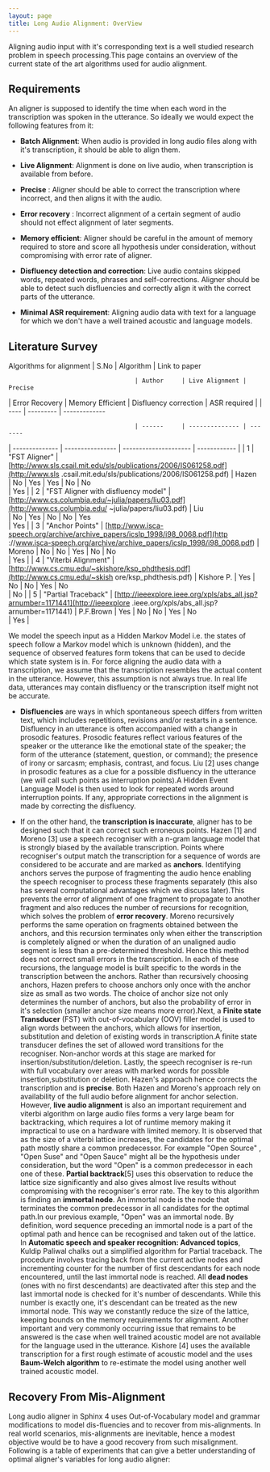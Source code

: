 ```yaml
---
layout: page 
title: Long Audio Alignment: OverView
---
```


Aligning audio input with it's corresponding text is a well studied research 
problem in speech processing.This page contains an overview of the current 
state of the art algorithms used for audio alignment. 

## Requirements

An aligner is supposed to identify the time when each word in the transcription 
was spoken in the utterance. So ideally we would expect the following features 
from it:    

*  **Batch Alignment**: When audio is provided in long audio files along with 
it's transcription, it should be able to align them.

*  **Live Alignment**: Alignment is done on live audio, when transcription is 
available from before.

*  **Precise** : Aligner should be able to correct the transcription where 
incorrect, and then aligns it with the audio.

*  **Error recovery** : Incorrect alignment of a certain segment of audio 
should not effect alignment of later segments.

*  **Memory efficient**: Aligner should be careful in the amount of memory 
required to store and score all hypothesis under consideration, without 
compromising with error rate of aligner.

*  **Disfluency detection and correction**: Live audio contains skipped words, 
repeated words, phrases and self-corrections. Aligner should be able to detect 
such disfluencies and correctly align it with the correct parts of the 
utterance.

*  **Minimal ASR requirement**: Aligning audio data with text for a language 
for which we don't have a well trained acoustic and language models.



## Literature Survey

Algorithms for alignment 
 | S.No | Algorithm                           | Link to paper                   
                                                                                
                                       | Author     | Live Alignment | Precise 
| Error Recovery | Memory Efficient | Disfluency correction | ASR required | 
 | ---- | ---------                           | -------------                   
                                                                                
                                       | ------     | -------------- | ------- 
| -------------- | ---------------- | --------------------- | ------------ | 
 | 1    | "FST Aligner"                       | 
[http://www.sls.csail.mit.edu/sls/publications/2006/IS061258.pdf](http://www.sls
.csail.mit.edu/sls/publications/2006/IS061258.pdf)                     | Hazen  
    | No             | Yes     | Yes            | No               | No         
           | Yes          | 
 | 2    | "FST Aligner with disfluency model" | 
[http://www.cs.columbia.edu/~julia/papers/liu03.pdf](http://www.cs.columbia.edu/
~julia/papers/liu03.pdf)                                               | Liu    
    | No             | Yes     | No             | No               | Yes        
           | Yes          | 
 | 3    | "Anchor Points"                     | 
[http://www.isca-speech.org/archive/archive_papers/icslp_1998/i98_0068.pdf](http
://www.isca-speech.org/archive/archive_papers/icslp_1998/i98_0068.pdf) | Moreno 
    | No             | No      | Yes            | No               | No         
           | Yes          | 
 | 4    | "Viterbi Alignment"                 | 
[http://www.cs.cmu.edu/~skishore/ksp_phdthesis.pdf](http://www.cs.cmu.edu/~skish
ore/ksp_phdthesis.pdf)                                                 | 
Kishore P. | Yes            | No      | No             | Yes              | No  
                  | No           | 
 | 5    | "Partial Traceback"                 | 
[http://ieeexplore.ieee.org/xpls/abs_all.jsp?arnumber=1171441](http://ieeexplore
.ieee.org/xpls/abs_all.jsp?arnumber=1171441)                           | 
P.F.Brown  | Yes            | No      | No             | Yes              | No  
                  | Yes          | 

We model the speech input as a Hidden Markov Model i.e. the states of speech 
follow a Markov model which is unknown (hidden), and the sequence of observed 
features form tokens that can be used to decide which state system is in. For 
force aligning the audio data with a transcription, we assume that the 
transcription resembles the actual content in the utterance. However, this 
assumption is not always true. In real life data, utterances may contain 
disfluency or the transcription itself might not be accurate.

*  **Disfluencies** are ways in which spontaneous speech differs from written 
text, which includes repetitions, revisions and/or restarts in a sentence. 
Disfluency in an utterance is often accompanied with a change in prosodic 
features. Prosodic features reflect various features of the speaker or the 
utterance like the emotional state of the speaker; the form of the utterance 
(statement, question, or command); the presence of irony or sarcasm; emphasis, 
contrast, and focus. Liu [2] uses change in prosodic features as a clue for a 
possible disfluency in the utterance (we will call such points as interruption 
points).A Hidden Event Language Model is then used to look for repeated words 
around interruption points. If any, appropriate corrections in the alignment is 
made by correcting the disfluency.

*  If on the other hand, the **transcription is inaccurate**, aligner has to be 
designed such that it can correct such erroneous points. Hazen [1] and Moreno 
[3] use a speech recogniser with a n-gram language model that is strongly 
biased by the available transcription. Points where recogniser's output match 
the transcription for a sequence of words are considered to be accurate and are 
marked as **anchors**. Identifying anchors serves the purpose of fragmenting 
the audio hence enabling the speech recogniser to process these fragments 
separately (this also has several computational advantages which we discuss 
later).This prevents the error of alignment of one fragment to propagate to 
another fragment and also reduces the number of recursions for recognition, 
which solves the problem of **error recovery**. Moreno recursively performs the 
same operation on fragments obtained between the anchors, and this recursion 
terminates only when either the transcription is completely aligned or when the 
duration of an unaligned audio segment is less than a pre-determined threshold. 
Hence this method does not correct small errors in the transcription. In each 
of these recursions, the language model is built specific to the words in the 
transcription between the anchors. Rather than recursively choosing anchors, 
Hazen prefers to choose anchors only once with the anchor size as small as two 
words. The choice of anchor size not only determines the number of anchors, but 
also the probability of error in it's selection (smaller anchor size means more 
error).Next, a **Finite state Transducer** (FST) with out-of-vocabulary (OOV) 
filler model is used to align words between the anchors, which allows for 
insertion, substitution and deletion of existing words in transcription.A 
finite state transducer defines the set of allowed word transitions for the 
recogniser. Non-anchor words at this stage are marked for 
insertion/substitution/deletion. Lastly, the speech recogniser is re-run with 
full vocabulary over areas with marked words for possible 
insertion,substitution or deletion. Hazen's approach hence corrects the 
transcription and is **precise**.
Both Hazen and Moreno's approach rely on availability of the full audio before 
alignment for anchor selection. However, **live audio alignment** is also an 
important requirement and viterbi algorithm on large audio files forms a very 
large beam for backtracking, which requires a lot of runtime memory making it 
impractical to use on a hardware with limited memory. It is observed that as 
the size of a viterbi lattice increases, the candidates for the optimal path 
mostly share a common predecessor. For example "Open Source" , "Open Suse" and 
"Open Sauce" might all be the hypothesis under consideration, but the word 
"Open" is a common predecessor in each one of these. **Partial backtrack**[5] 
uses this observation to reduce the lattice size significantly and also gives 
almost live results without compromising with the recogniser's error rate. The 
key to this algorithm is finding an **immortal node**. An immortal node is the 
node that terminates the common predecessor in all candidates for the optimal 
path.In our previous example, "Open" was an immortal node. By definition, word 
sequence preceding an immortal node is a part of the optimal path and hence can 
be recognised and taken out of the lattice.
In **Automatic speech and speaker recognition: Advanced topics**, Kuldip 
Paliwal chalks out a simplified algorithm for Partial traceback. The procedure 
involves tracing back from the current active nodes and incrementing counter 
for the number of first descendants for each node encountered, until the last 
immortal node is reached. All **dead nodes** (ones with no first descendants) 
are deactivated after this step and the last immortal node is checked for it's 
number of descendants. While this number is exactly one, it's descendant can be 
treated as the new immortal node. This way we constantly reduce the size of the 
lattice, keeping bounds on the memory requirements for alignment. Another 
important and very commonly occurring  issue that remains to be answered is the 
case when well trained acoustic model are not available for the language used 
in the utterance. Kishore [4] uses the available transcription for a first 
rough estimate of acoustic model and the uses **Baum-Welch algorithm** to 
re-estimate the model using another well trained acoustic model.

## Recovery From Mis-Alignment

Long audio aligner in Sphinx 4 uses Out-of-Vocabulary model and grammar 
modifications to model dis-fluencies and to recover from mis-alignments. In 
real world scenarios, mis-alignments are inevitable, hence a modest objective 
would be to have a good recovery from such misalignment.
Following is a table of experiments that can give a better understanding of 
optimal aligner's variables for long audio aligner:

